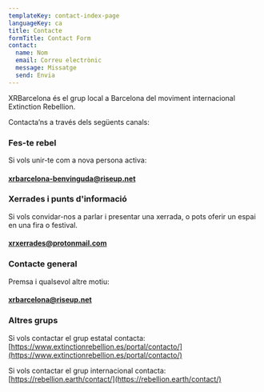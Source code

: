 ```yaml
---
templateKey: contact-index-page
languageKey: ca
title: Contacte
formTitle: Contact Form
contact:
  name: Nom
  email: Correu electrònic
  message: Missatge
  send: Envia
---
```


XRBarcelona és el grup local a Barcelona del moviment internacional Extinction Rebellion.

Contacta’ns a través dels següents canals:

### Fes-te rebel
Si vols unir-te com a nova persona activa:  
#### [xrbarcelona-benvinguda@riseup.net](xrbarcelona-benvinguda@riseup.net) 


### Xerrades i punts d'informació
Si vols convidar-nos a parlar i presentar una xerrada, o pots oferir un espai en una fira o festival.  
#### [xrxerrades@protonmail.com](xrxerrades@protonmail.com) 

### Contacte general
Premsa i qualsevol altre motiu:  
#### [xrbarcelona@riseup.net](xrbarcelona@riseup.net)  

### Altres grups
Si vols contactar el grup estatal contacta:  
[https://www.extinctionrebellion.es/portal/contacto/](https://www.extinctionrebellion.es/portal/contacto/) 

Si vols contactar el grup internacional contacta:  
[https://rebellion.earth/contact/](https://rebellion.earth/contact/)

